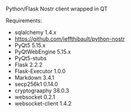Python/Flask Nostr client wrapped in QT 

Requirements:

- sqlalchemy 1.4.x
- https://github.com/jeffthibault/python-nostr
- PyQt5 5.15.x
- PyQtWebEngine 5.15.x
- PyQt5-stubs
- Flask 2.2.2
- Flask-Executor 1.0.0
- Markdown 3.4.1
- secp256k1 0.14.0
- cryptograaphy 38.0.3
- websocket 0.2.1
- websocket-client 1.4.2